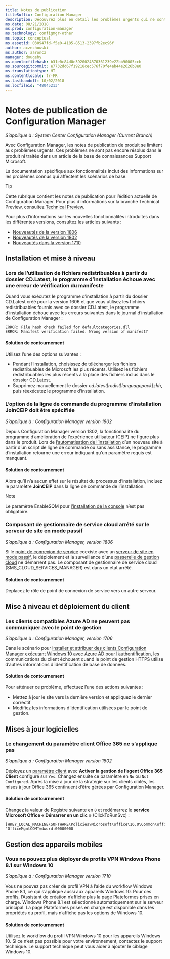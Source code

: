 ```yaml
---
title: Notes de publication
titleSuffix: Configuration Manager
description: Découvrez plus en détail les problèmes urgents qui ne sont pas encore résolus dans le produit ni traités dans un article de la base de connaissances Support Microsoft.
ms.date: 08/21/2018
ms.prod: configuration-manager
ms.technology: configmgr-other
ms.topic: conceptual
ms.assetid: 030947fd-f5e0-4185-8513-2397fb2ec96f
author: aczechowski
ms.author: aaroncz
manager: dougeby
ms.openlocfilehash: b31e0c84d0e3920024870361239e22bb90005ccb
ms.sourcegitcommit: e7732dd67f19218cec576f70fe4ab44e2626b8e0
ms.translationtype: HT
ms.contentlocale: fr-FR
ms.lasthandoff: 10/02/2018
ms.locfileid: "48045213"
---
```

# <a name="release-notes-for-configuration-manager"></a>Notes de publication de Configuration Manager

*S’applique à : System Center Configuration Manager (Current Branch)*

Avec Configuration Manager, les notes de publication de produit se limitent aux problèmes urgents. Ces problèmes ne sont pas encore résolus dans le produit ni traités dans un article de la base de connaissances Support Microsoft.  

La documentation spécifique aux fonctionnalités inclut des informations sur les problèmes connus qui affectent les scénarios de base.  

> [!TIP]  
>  Cette rubrique contient les notes de publication pour l’édition actuelle de Configuration Manager. Pour plus d’informations sur la branche Technical Preview, consultez [Technical Preview](/sccm/core/get-started/technical-preview).  

Pour plus d’informations sur les nouvelles fonctionnalités introduites dans les différentes versions, consultez les articles suivants :
- [Nouveautés de la version 1806](/sccm/core/plan-design/changes/whats-new-in-version-1806)  
- [Nouveautés de la version 1802](/sccm/core/plan-design/changes/whats-new-in-version-1802)
- [Nouveautés dans la version 1710](/sccm/core/plan-design/changes/whats-new-in-version-1710)



## <a name="setup-and-upgrade"></a>Installation et mise à niveau  


### <a name="when-using-redistributable-files-from-the-cdlatest-folder-setup-fails-with-a-manifest-verification-error"></a>Lors de l’utilisation de fichiers redistribuables à partir du dossier CD.Latest, le programme d’installation échoue avec une erreur de vérification du manifeste
<!-- 510080, 490569  -->

Quand vous exécutez le programme d’installation à partir du dossier CD.Latest créé pour la version 1606 et que vous utilisez les fichiers redistribuables fournis avec ce dossier CD.Latest, le programme d’installation échoue avec les erreurs suivantes dans le journal d’installation de Configuration Manager :

  `ERROR: File hash check failed for defaultcategories.dll`  
  `ERROR: Manifest verification failed. Wrong version of manifest?`

#### <a name="workaround"></a>Solution de contournement
Utilisez l’une des options suivantes :
 - Pendant l’installation, choisissez de télécharger les fichiers redistribuables de Microsoft les plus récents. Utilisez les fichiers redistribuables les plus récents à la place des fichiers inclus dans le dossier CD.Latest.
 - Supprimez manuellement le dossier *cd.latest\redist\languagepack\zhh*, puis réexécutez le programme d’installation.


### <a name="setup-command-line-option-joinceip-must-be-specified"></a>L’option de la ligne de commande du programme d’installation JoinCEIP doit être spécifiée
<!--510806-->
*S’applique à : Configuration Manager version 1802*

Depuis Configuration Manager version 1802, la fonctionnalité du programme d’amélioration de l’expérience utilisateur (CEIP) ne figure plus dans le produit. Lors de [l’automatisation de l’installation](/sccm/core/servers/deploy/install/command-line-options-for-setup) d’un nouveau site à partir d’un script de ligne de commande ou sans assistance, le programme d’installation retourne une erreur indiquant qu’un paramètre requis est manquant. 

#### <a name="workaround"></a>Solution de contournement
Alors qu’il n’a aucun effet sur le résultat du processus d’installation, incluez le paramètre **JoinCEIP** dans la ligne de commande de l’installation.

 > [!Note]  
 > Le paramètre EnableSQM pour [l’installation de la console](/sccm/core/servers/deploy/install/install-consoles) n’est pas obligatoire.


### <a name="cloud-service-manager-component-stopped-on-site-server-in-passive-mode"></a>Composant de gestionnaire de service cloud arrêté sur le serveur de site en mode passif
<!--VSO 2858826, SCCMDocs issue 772-->
*S’applique à : Configuration Manager, version 1806*

Si le [point de connexion de service](/sccm/core/servers/deploy/configure/about-the-service-connection-point) coexiste avec un [serveur de site en mode passif](/sccm/core/servers/deploy/configure/site-server-high-availability), le déploiement et la surveillance d’une [passerelle de gestion cloud](/sccm/core/clients/manage/cmg/plan-cloud-management-gateway) ne démarrent pas. Le composant de gestionnaire de service cloud (SMS_CLOUD_SERVICES_MANAGER) est dans un état arrêté.

#### <a name="workaround"></a>Solution de contournement
Déplacez le rôle de point de connexion de service vers un autre serveur.



<!-- ## Backup and recovery  -->


## <a name="client-deployment-and-upgrade"></a>Mise à niveau et déploiement du client

### <a name="azure-ad-enabled-clients-cant-communicate-with-management-point"></a>Les clients compatibles Azure AD ne peuvent pas communiquer avec le point de gestion
<!--501089-->  
*S’applique à : Configuration Manager, version 1706*
<!--also fixed in 1710 HFRU-->  
Dans le scénario pour [installer et attribuer des clients Configuration Manager exécutant Windows 10 avec Azure AD pour l’authentification](/sccm/core/clients/deploy/deploy-clients-cmg-azure), les communications du client échouent quand le point de gestion HTTPS utilise d’autres informations d’identification de base de données. 

#### <a name="workaround"></a>Solution de contournement
Pour atténuer ce problème, effectuez l’une des actions suivantes :
- Mettez à jour le site vers la dernière version et appliquez le dernier correctif
- Modifiez les informations d’identification utilisées par le point de gestion.


<!-- ## Operating system deployment  -->



## <a name="software-updates"></a>Mises à jour logicielles

### <a name="changing-office-365-client-setting-doesnt-apply"></a>Le changement du paramètre client Office 365 ne s’applique pas 
<!--511551-->
*S’applique à : Configuration Manager version 1802*  

Déployez un [paramètre client](/sccm/core/clients/deploy/about-client-settings#enable-management-of-the-office-365-client-agent) avec **Activer la gestion de l’agent Office 365 Client** configuré sur `Yes`. Changez ensuite ce paramètre en `No` ou `Not Configured`. Après la mise à jour de la stratégie sur les clients ciblés, les mises à jour Office 365 continuent d’être gérées par Configuration Manager. 

#### <a name="workaround"></a>Solution de contournement
Changez la valeur de Registre suivante en `0` et redémarrez le **service Microsoft Office « Démarrer en un clic »** (ClickToRunSvc) :

```
[HKEY_LOCAL_MACHINE\SOFTWARE\Policies\Microsoft\office\16.0\Common\officeupdate]
"OfficeMgmtCOM"=dword:00000000
```



## <a name="mobile-device-management"></a>Gestion des appareils mobiles  

### <a name="you-can-no-longer-deploy-windows-phone-81-vpn-profiles-to-windows-10"></a>Vous ne pouvez plus déployer de profils VPN Windows Phone 8.1 sur Windows 10
<!-- 503274  -->
*S’applique à : Configuration Manager version 1710*

Vous ne pouvez pas créer de profil VPN à l’aide du workflow Windows Phone 8.1, ce qui s’applique aussi aux appareils Windows 10. Pour ces profils, l’Assistant de création n’affiche plus la page Plateformes prises en charge. Windows Phone 8.1 est sélectionné automatiquement sur le serveur principal. La page Plateformes prises en charge est disponible dans les propriétés du profil, mais n’affiche pas les options de Windows 10.

#### <a name="workaround"></a>Solution de contournement
 Utilisez le workflow du profil VPN Windows 10 pour les appareils Windows 10. Si ce n’est pas possible pour votre environnement, contactez le support technique. Le support technique peut vous aider à ajouter le ciblage Windows 10.



<!-- ## Reports and monitoring    -->
<!-- ## Conditional access   -->
<!-- ## Endpoint Protection -->
